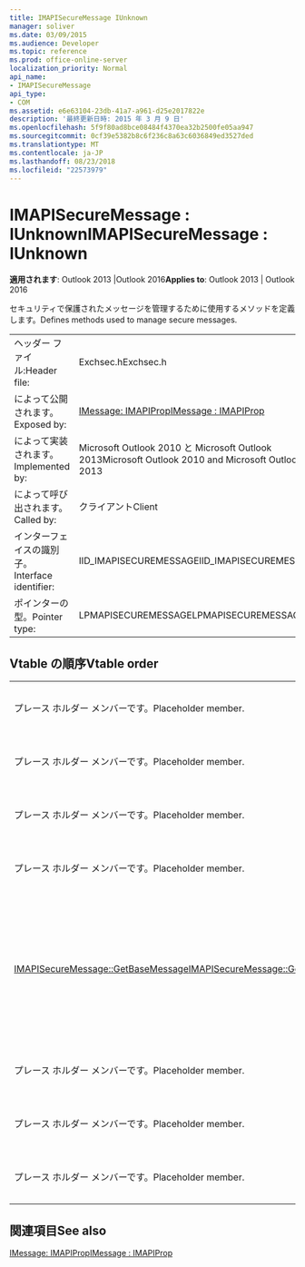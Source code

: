 ```yaml
---
title: IMAPISecureMessage IUnknown
manager: soliver
ms.date: 03/09/2015
ms.audience: Developer
ms.topic: reference
ms.prod: office-online-server
localization_priority: Normal
api_name:
- IMAPISecureMessage
api_type:
- COM
ms.assetid: e6e63104-23db-41a7-a961-d25e2017822e
description: '最終更新日時: 2015 年 3 月 9 日'
ms.openlocfilehash: 5f9f80ad8bce08484f4370ea32b2500fe05aa947
ms.sourcegitcommit: 0cf39e5382b8c6f236c8a63c6036849ed3527ded
ms.translationtype: MT
ms.contentlocale: ja-JP
ms.lasthandoff: 08/23/2018
ms.locfileid: "22573979"
---
```

# <a name="imapisecuremessage--iunknown"></a><span data-ttu-id="e8e8a-103">IMAPISecureMessage : IUnknown</span><span class="sxs-lookup"><span data-stu-id="e8e8a-103">IMAPISecureMessage : IUnknown</span></span>

  
  
<span data-ttu-id="e8e8a-104">**適用されます**: Outlook 2013 |Outlook 2016</span><span class="sxs-lookup"><span data-stu-id="e8e8a-104">**Applies to**: Outlook 2013 | Outlook 2016</span></span> 
  
<span data-ttu-id="e8e8a-105">セキュリティで保護されたメッセージを管理するために使用するメソッドを定義します。</span><span class="sxs-lookup"><span data-stu-id="e8e8a-105">Defines methods used to manage secure messages.</span></span>
  
|||
|:-----|:-----|
|<span data-ttu-id="e8e8a-106">ヘッダー ファイル:</span><span class="sxs-lookup"><span data-stu-id="e8e8a-106">Header file:</span></span>  <br/> |<span data-ttu-id="e8e8a-107">Exchsec.h</span><span class="sxs-lookup"><span data-stu-id="e8e8a-107">Exchsec.h</span></span>  <br/> |
|<span data-ttu-id="e8e8a-108">によって公開されます。</span><span class="sxs-lookup"><span data-stu-id="e8e8a-108">Exposed by:</span></span>  <br/> |[<span data-ttu-id="e8e8a-109">IMessage: IMAPIProp</span><span class="sxs-lookup"><span data-stu-id="e8e8a-109">IMessage : IMAPIProp</span></span>](imessageimapiprop.md) <br/> |
|<span data-ttu-id="e8e8a-110">によって実装されます。</span><span class="sxs-lookup"><span data-stu-id="e8e8a-110">Implemented by:</span></span>  <br/> |<span data-ttu-id="e8e8a-111">Microsoft Outlook 2010 と Microsoft Outlook 2013</span><span class="sxs-lookup"><span data-stu-id="e8e8a-111">Microsoft Outlook 2010 and Microsoft Outlook 2013</span></span>  <br/> |
|<span data-ttu-id="e8e8a-112">によって呼び出されます。</span><span class="sxs-lookup"><span data-stu-id="e8e8a-112">Called by:</span></span>  <br/> |<span data-ttu-id="e8e8a-113">クライアント</span><span class="sxs-lookup"><span data-stu-id="e8e8a-113">Client</span></span>  <br/> |
|<span data-ttu-id="e8e8a-114">インターフェイスの識別子。</span><span class="sxs-lookup"><span data-stu-id="e8e8a-114">Interface identifier:</span></span>  <br/> |<span data-ttu-id="e8e8a-115">IID_IMAPISECUREMESSAGE</span><span class="sxs-lookup"><span data-stu-id="e8e8a-115">IID_IMAPISECUREMESSAGE</span></span>  <br/> |
|<span data-ttu-id="e8e8a-116">ポインターの型。</span><span class="sxs-lookup"><span data-stu-id="e8e8a-116">Pointer type:</span></span>  <br/> |<span data-ttu-id="e8e8a-117">LPMAPISECUREMESSAGE</span><span class="sxs-lookup"><span data-stu-id="e8e8a-117">LPMAPISECUREMESSAGE</span></span>  <br/> |
   
## <a name="vtable-order"></a><span data-ttu-id="e8e8a-118">Vtable の順序</span><span class="sxs-lookup"><span data-stu-id="e8e8a-118">Vtable order</span></span>

|||
|:-----|:-----|
|<span data-ttu-id="e8e8a-119">プレース ホルダー メンバーです。</span><span class="sxs-lookup"><span data-stu-id="e8e8a-119">Placeholder member.</span></span>  <br/> |<span data-ttu-id="e8e8a-120">いないサポートまたは文書化されています。</span><span class="sxs-lookup"><span data-stu-id="e8e8a-120">Not supported or documented.</span></span>  <br/> |
|<span data-ttu-id="e8e8a-121">プレース ホルダー メンバーです。</span><span class="sxs-lookup"><span data-stu-id="e8e8a-121">Placeholder member.</span></span>  <br/> |<span data-ttu-id="e8e8a-122">いないサポートまたは文書化されています。</span><span class="sxs-lookup"><span data-stu-id="e8e8a-122">Not supported or documented.</span></span>  <br/> |
|<span data-ttu-id="e8e8a-123">プレース ホルダー メンバーです。</span><span class="sxs-lookup"><span data-stu-id="e8e8a-123">Placeholder member.</span></span>  <br/> |<span data-ttu-id="e8e8a-124">いないサポートまたは文書化されています。</span><span class="sxs-lookup"><span data-stu-id="e8e8a-124">Not supported or documented.</span></span>  <br/> |
|<span data-ttu-id="e8e8a-125">プレース ホルダー メンバーです。</span><span class="sxs-lookup"><span data-stu-id="e8e8a-125">Placeholder member.</span></span>  <br/> |<span data-ttu-id="e8e8a-126">いないサポートまたは文書化されています。</span><span class="sxs-lookup"><span data-stu-id="e8e8a-126">Not supported or documented.</span></span>  <br/> |
|[<span data-ttu-id="e8e8a-127">IMAPISecureMessage::GetBaseMessage</span><span class="sxs-lookup"><span data-stu-id="e8e8a-127">IMAPISecureMessage::GetBaseMessage</span></span>](imapisecuremessage-getbasemessage.md) <br/> |<span data-ttu-id="e8e8a-128">基になるを取得[IMessage: IMAPIProp](imessageimapiprop.md)この[IMAPISecureMessage: IUnknown](imapisecuremessageiunknown.md)カプセル化することです。</span><span class="sxs-lookup"><span data-stu-id="e8e8a-128">Retrieves the underlying [IMessage : IMAPIProp](imessageimapiprop.md) that this [IMAPISecureMessage : IUnknown](imapisecuremessageiunknown.md) is encapsulating.</span></span>  <br/> |
|<span data-ttu-id="e8e8a-129">プレース ホルダー メンバーです。</span><span class="sxs-lookup"><span data-stu-id="e8e8a-129">Placeholder member.</span></span>  <br/> |<span data-ttu-id="e8e8a-130">いないサポートまたは文書化されています。</span><span class="sxs-lookup"><span data-stu-id="e8e8a-130">Not supported or documented.</span></span>  <br/> |
|<span data-ttu-id="e8e8a-131">プレース ホルダー メンバーです。</span><span class="sxs-lookup"><span data-stu-id="e8e8a-131">Placeholder member.</span></span>  <br/> |<span data-ttu-id="e8e8a-132">いないサポートまたは文書化されています。</span><span class="sxs-lookup"><span data-stu-id="e8e8a-132">Not supported or documented.</span></span>  <br/> |
|<span data-ttu-id="e8e8a-133">プレース ホルダー メンバーです。</span><span class="sxs-lookup"><span data-stu-id="e8e8a-133">Placeholder member.</span></span>  <br/> |<span data-ttu-id="e8e8a-134">いないサポートまたは文書化されています。</span><span class="sxs-lookup"><span data-stu-id="e8e8a-134">Not supported or documented.</span></span>  <br/> |
   
## <a name="see-also"></a><span data-ttu-id="e8e8a-135">関連項目</span><span class="sxs-lookup"><span data-stu-id="e8e8a-135">See also</span></span>



[<span data-ttu-id="e8e8a-136">IMessage: IMAPIProp</span><span class="sxs-lookup"><span data-stu-id="e8e8a-136">IMessage : IMAPIProp</span></span>](imessageimapiprop.md)

